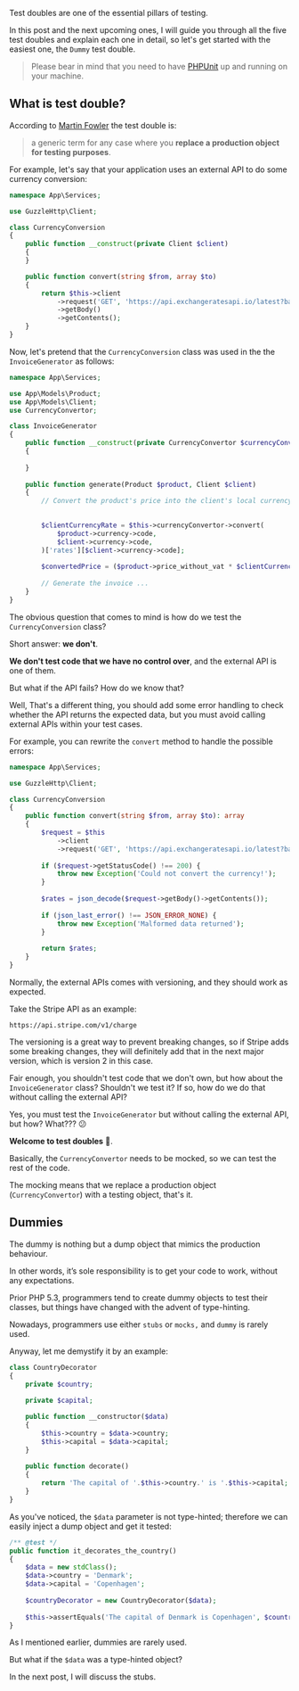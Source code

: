 Test doubles are one of the essential pillars of testing.

In this post and the next upcoming ones, I will guide you through all the five test doubles and explain each one in detail, so let's get started with the easiest one, the `Dummy` test double.

> Please bear in mind that you need to have [PHPUnit](https://phpunit.de) up and running on your machine.  

## What is test double?
According to [Martin Fowler](https://martinfowler.com/bliki/TestDouble.html) the test double is:

> a generic term for any case where you **replace a production object for testing purposes**.  

For example, let's say that your application uses an external API to do some currency conversion:
```php
namespace App\Services;

use GuzzleHttp\Client;

class CurrencyConversion
{
    public function __construct(private Client $client)
    {
    }

    public function convert(string $from, array $to)
    {
        return $this->client
            ->request('GET', 'https://api.exchangeratesapi.io/latest?base=' . $from . '&symbols=' . implode(',', $to))
            ->getBody()
            ->getContents();
    }
}

```

Now, let's pretend that the `CurrencyConversion` class was used in the the `InvoiceGenerator` as follows:
```php
namespace App\Services;

use App\Models\Product;
use App\Models\Client;
use CurrencyConvertor;

class InvoiceGenerator
{
    public function __construct(private CurrencyConvertor $currencyConvertor)
    {
    
    }
    
    public function generate(Product $product, Client $client)
    {
        // Convert the product's price into the client's local currency

        
        $clientCurrencyRate = $this->currencyConvertor->convert(
            $product->currency->code,
            $client->currency->code,
        )['rates'][$client->currency->code];
        
        $convertedPrice = ($product->price_without_vat * $clientCurrencyRate);
        
        // Generate the invoice ...
    }
}
```

The obvious question that comes to mind is how do we test the `CurrencyConversion` class?

Short answer: **we don't**.

**We don't test code that we have no control over**, and the external API is one of them.

But what if the API fails? How do we know that?

Well, That's a different thing, you should add some error handling to check whether the API returns the expected data, but you must avoid calling external APIs within your test cases.

For example, you can rewrite the `convert` method to handle the possible errors:
```php
namespace App\Services;

use GuzzleHttp\Client;

class CurrencyConversion
{
    public function convert(string $from, array $to): array
    {
        $request = $this
            ->client
            ->request('GET', 'https://api.exchangeratesapi.io/latest?base='.$from.'&symbols='.implode(',', $to);
            
        if ($request->getStatusCode() !== 200) {
            throw new Exception('Could not convert the currency!');
        }
        
        $rates = json_decode($request->getBody()->getContents());
        
        if (json_last_error() !== JSON_ERROR_NONE) {
            throw new Exception('Malformed data returned');
        }
        
        return $rates;
    }
}
```

Normally, the external APIs comes with versioning, and they should work as expected.

Take the Stripe API as an example:
```text
https://api.stripe.com/v1/charge
```

The versioning is a great way to prevent breaking changes, so if Stripe adds some breaking changes, they will definitely add that in the next major version, which is version 2 in this case.

Fair enough, you shouldn't test code that we don't own, but how about the `InvoiceGenerator` class? Shouldn't we test it? If so, how do we do that without calling the external API?

Yes, you must test the `InvoiceGenerator` but without calling the external API, but how? What??? 😕

**Welcome to test doubles** 🚀.

Basically, the `CurrencyConvertor` needs to be mocked, so we can test the rest of the code.

The mocking means that we replace a production object (`CurrencyConvertor`) with a testing object, that's it.

## Dummies
The dummy is nothing but a dump object that mimics the production behaviour.

In other words, it’s sole responsibility is to get your code to work, without any expectations.

Prior PHP 5.3, programmers tend to create dummy objects to test their classes, but things have changed with the advent of type-hinting.

Nowadays, programmers use either `stubs` or `mocks,` and `dummy` is rarely used.

Anyway, let me demystify it by an example:
```php
class CountryDecorator
{
    private $country;
    
    private $capital;

    public function __constructor($data)
    {
        $this->country = $data->country;
        $this->capital = $data->capital;
    }
    
    public function decorate()
    {
        return 'The capital of '.$this->country.' is '.$this->capital;
    }
}
```

As you've noticed, the `$data` parameter is not type-hinted; therefore we can easily inject a dump object and get it tested:
```php
/** @test */
public function it_decorates_the_country()
{
    $data = new stdClass();
    $data->country = 'Denmark';
    $data->capital = 'Copenhagen';
    
    $countryDecorator = new CountryDecorator($data);
    
    $this->assertEquals('The capital of Denmark is Copenhagen', $countryDecorator->decorate());
}
```

As I mentioned earlier, dummies are rarely used.

But what if the `$data` was a type-hinted object?

In the next post, I will discuss the stubs.
